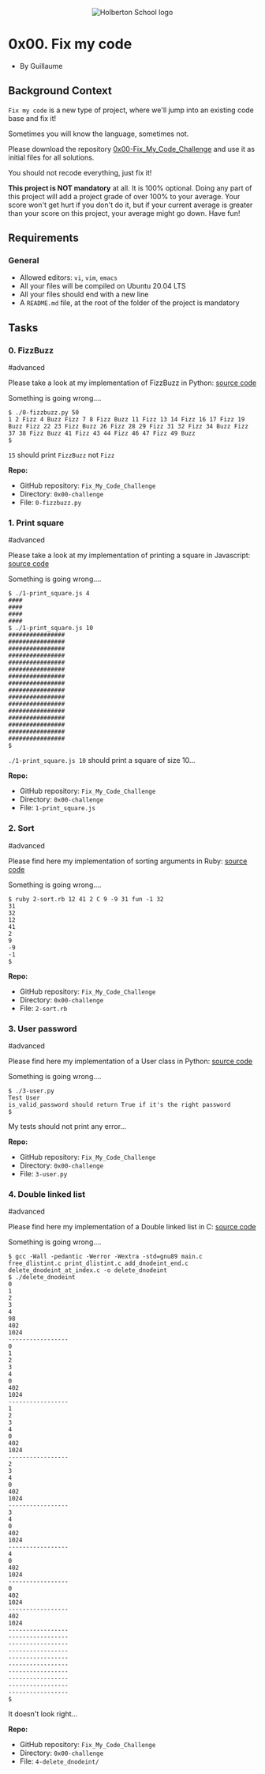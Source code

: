 <p align="center">
  <img
    src="http://www.holbertonschool.com/holberton-logo.png"
    alt="Holberton School logo">
</p>

0x00. Fix my code
=================

-   By Guillaume

Background Context
------------------

`Fix my code` is a new type of project, where we'll jump into an existing code base and fix it!

Sometimes you will know the language, sometimes not.

Please download the repository [0x00-Fix_My_Code_Challenge](https://alx-intranet.hbtn.io/rltoken/rq-j1VNUKRTQoADfDRXJmg "0x00-Fix_My_Code_Challenge") and use it as initial files for all solutions.

You should not recode everything, just fix it!

**This project is NOT mandatory** at all. It is 100% optional. Doing any part of this project will add a project grade of over 100% to your average. Your score won't get hurt if you don't do it, but if your current average is greater than your score on this project, your average might go down. Have fun!

Requirements
------------

### General

-   Allowed editors: `vi`, `vim`, `emacs`
-   All your files will be compiled on Ubuntu 20.04 LTS
-   All your files should end with a new line
-   A `README.md` file, at the root of the folder of the project is mandatory

Tasks
-----

### 0\. FizzBuzz

#advanced

Please take a look at my implementation of FizzBuzz in Python: [source code](https://github.com/holbertonschool/Fix-my-code-0/blob/master/0-fizzbuzz.py "source code")

Something is going wrong....

```
$ ./0-fizzbuzz.py 50
1 2 Fizz 4 Buzz Fizz 7 8 Fizz Buzz 11 Fizz 13 14 Fizz 16 17 Fizz 19 Buzz Fizz 22 23 Fizz Buzz 26 Fizz 28 29 Fizz 31 32 Fizz 34 Buzz Fizz 37 38 Fizz Buzz 41 Fizz 43 44 Fizz 46 47 Fizz 49 Buzz
$

```

`15` should print `FizzBuzz` not `Fizz`

**Repo:**

-   GitHub repository: `Fix_My_Code_Challenge`
-   Directory: `0x00-challenge`
-   File: `0-fizzbuzz.py`

### 1\. Print square

#advanced

Please take a look at my implementation of printing a square in Javascript: [source code](https://alx-intranet.hbtn.io/rltoken/aRr-rGLsvmrlvezQoxEtCg "source code")

Something is going wrong....

```
$ ./1-print_square.js 4
####
####
####
####
$ ./1-print_square.js 10
################
################
################
################
################
################
################
################
################
################
################
################
################
################
################
################
$

```

`./1-print_square.js 10` should print a square of size 10...

**Repo:**

-   GitHub repository: `Fix_My_Code_Challenge`
-   Directory: `0x00-challenge`
-   File: `1-print_square.js`

### 2\. Sort

#advanced

Please find here my implementation of sorting arguments in Ruby: [source code](https://alx-intranet.hbtn.io/rltoken/Rn9VSH6Vo4vGiqNzqBJ6mg "source code")

Something is going wrong....

```
$ ruby 2-sort.rb 12 41 2 C 9 -9 31 fun -1 32
31
32
12
41
2
9
-9
-1
$

```

**Repo:**

-   GitHub repository: `Fix_My_Code_Challenge`
-   Directory: `0x00-challenge`
-   File: `2-sort.rb`

### 3\. User password

#advanced

Please find here my implementation of a User class in Python: [source code](https://github.com/holbertonschool/Fix-my-code-0/blob/master/3-user.py "source code")

Something is going wrong....

```
$ ./3-user.py
Test User
is_valid_password should return True if it's the right password
$

```

My tests should not print any error...

**Repo:**

-   GitHub repository: `Fix_My_Code_Challenge`
-   Directory: `0x00-challenge`
-   File: `3-user.py`

### 4\. Double linked list

#advanced

Please find here my implementation of a Double linked list in C: [source code](https://alx-intranet.hbtn.io/rltoken/X0d3R2LB1bZuQel0ghSX2Q "source code")

Something is going wrong....

```
$ gcc -Wall -pedantic -Werror -Wextra -std=gnu89 main.c free_dlistint.c print_dlistint.c add_dnodeint_end.c delete_dnodeint_at_index.c -o delete_dnodeint
$ ./delete_dnodeint
0
1
2
3
4
98
402
1024
-----------------
0
1
2
3
4
0
402
1024
-----------------
1
2
3
4
0
402
1024
-----------------
2
3
4
0
402
1024
-----------------
3
4
0
402
1024
-----------------
4
0
402
1024
-----------------
0
402
1024
-----------------
402
1024
-----------------
-----------------
-----------------
-----------------
-----------------
-----------------
-----------------
-----------------
-----------------
-----------------
$

```

It doesn't look right...

**Repo:**

-   GitHub repository: `Fix_My_Code_Challenge`
-   Directory: `0x00-challenge`
-   File: `4-delete_dnodeint/`